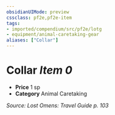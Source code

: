 ```yaml
---
obsidianUIMode: preview
cssclass: pf2e,pf2e-item
tags:
- imported/compendium/src/pf2e/lotg
- equipment/animal-caretaking-gear
aliases: ["Collar"]
---
```

# Collar *Item 0*  

- **Price** 1 sp
- **Category** Animal Caretaking



*Source: Lost Omens: Travel Guide p. 103*